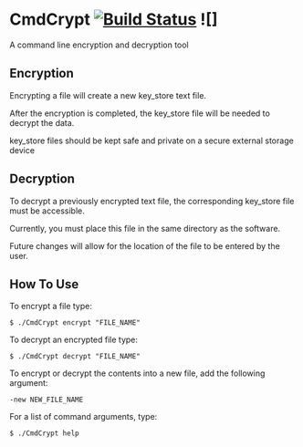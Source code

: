 # CmdCrypt [![Build Status](https://travis-ci.org/DylanTinianov/CmdCrypt.svg?branch=master)](https://travis-ci.org/DylanTinianov/CmdCrypt) ![]

A command line encryption and decryption tool

## Encryption

Encrypting a file will create a new key_store text file.

After the encryption is completed, the key_store file will be needed to decrypt the data.

key_store files should be kept safe and private on a secure external storage device

## Decryption

To decrypt a previously encrypted text file, the corresponding key_store file must be accessible.

Currently, you must place this file in the same directory as the software.

Future changes will allow for the location of the file to be entered by the user.

## How To Use

To encrypt a file type:

```
$ ./CmdCrypt encrypt "FILE_NAME"
```

To decrypt an encrypted file type:

```
$ ./CmdCrypt decrypt "FILE_NAME"
```

To encrypt or decrypt the contents into a new file, add the following argument:

```
-new NEW_FILE_NAME
```

For a list of command arguments, type:

```
$ ./CmdCrypt help
```

